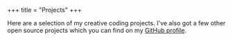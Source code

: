 +++
title = "Projects"
+++

Here are a selection of my creative coding projects. I've also got a few other open source projects which you can find on my [GitHub profile](https://github.com/michaelbromley).